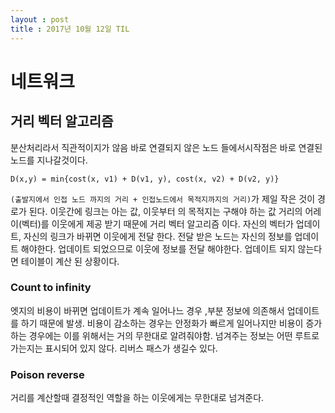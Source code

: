 ```yaml
---
layout : post
title : 2017년 10월 12일 TIL
---
```

# 네트워크 

## 거리 벡터 알고리즘 
분산처리라서 직관적이지가 않음
바로 연결되지 않은 노드 들에서시작점은 바로 연결된 노드를 지나갈것이다.
```
D(x,y) = min{cost(x, v1) + D(v1, y), cost(x, v2) + D(v2, y)}
```
`(출발지에서 인접 노드 까지의 거리 + 인접노드에서 목적지까지의 거리)`가 제일 작은 것이 경로가 된다.
이웃간에 링크는 아는 값, 이웃부터 의 목적지는 구해야 하는 값
거리의 어레이(벡터)를 이웃에게 제공 받기 때문에 거리 벡터 알고리즘 이다.
자신의 벡터가 업데이트, 자신의 링크가 바뀌면 이웃에게 전달 한다. 전달 받은 노드는 자신의 정보를 업데이트 해야한다. 업데이트 되었으므로 이웃에 정보를 전달 해야한다.
업데이트 되지 않는다면 테이블이 계산 된 상황이다.

### Count to infinity
엣지의 비용이 바뀌면 업데이트가 계속 일어나느 경우 ,부분 정보에 의존해서 업데이트를 하기 때문에 발생. 비용이 감소하는 경우는 안정화가 빠르게 일어나지만
비용이 증가 하는 경우에는 이를 위해서는 거의 무한대로 알려줘야함.
넘겨주는 정보는 어떤 루트로 가는지는 표시되어 있지 않다. 리버스 패스가 생길수 있다. 

### Poison reverse
거리를 계산할때 결정적인 역할을 하는 이웃에게는 무한대로 넘겨준다.
